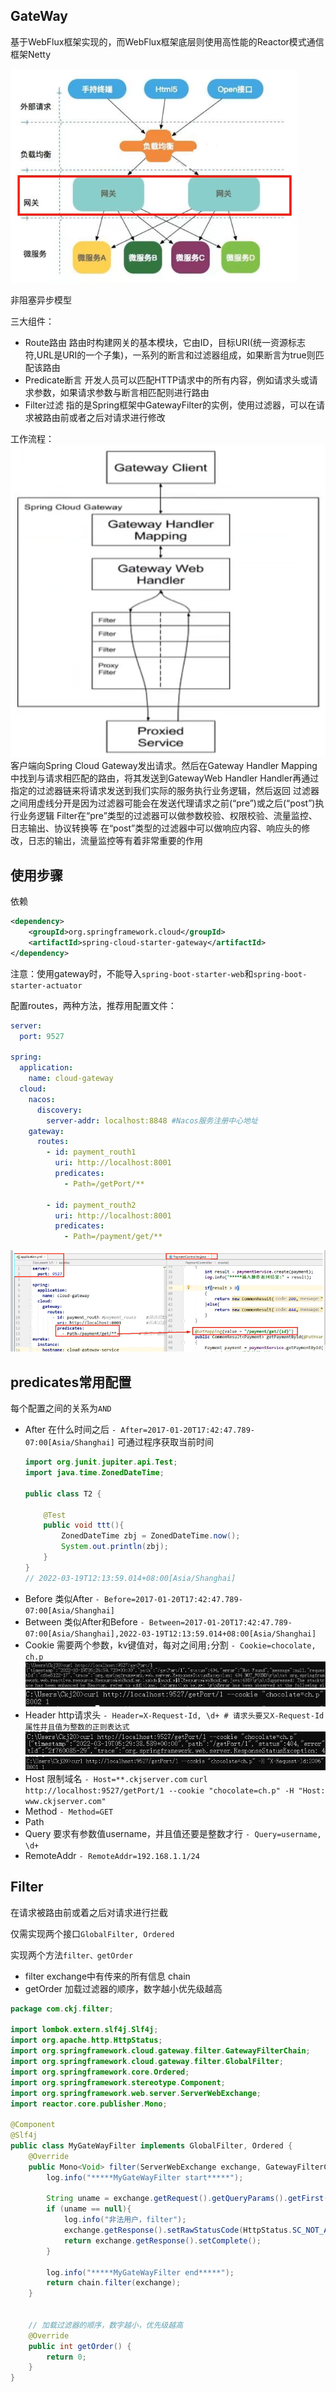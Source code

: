 ## GateWay

基于WebFlux框架实现的，而WebFlux框架底层则使用高性能的Reactor模式通信框架Netty

![](img/GateWay/2022-03-19-01-37-21.png)

非阻塞异步模型

三大组件：
- Route路由
  路由时构建网关的基本模块，它由ID，目标URI(统一资源标志符,URL是URI的一个子集)，一系列的断言和过滤器组成，如果断言为true则匹配该路由
- Predicate断言
  开发人员可以匹配HTTP请求中的所有内容，例如请求头或请求参数，如果请求参数与断言相匹配则进行路由
- Filter过滤
  指的是Spring框架中GatewayFilter的实例，使用过滤器，可以在请求被路由前或者之后对请求进行修改

工作流程：
![](img/GateWay/2022-03-19-01-46-47.png)
客户端向Spring Cloud Gateway发出请求。然后在Gateway Handler Mapping 中找到与请求相匹配的路由，将其发送到GatewayWeb Handler
Handler再通过指定的过滤器链来将请求发送到我们实际的服务执行业务逻辑，然后返回
过滤器之间用虚线分开是因为过滤器可能会在发送代理请求之前(“pre”)或之后(“post”)执行业务逻辑
Filter在“pre”类型的过滤器可以做参数校验、权限校验、流量监控、日志输出、协议转换等
在“post”类型的过滤器中可以做响应内容、响应头的修改，日志的输出，流量监控等有着非常重要的作用

## 使用步骤

依赖
```xml
<dependency>
    <groupId>org.springframework.cloud</groupId>
    <artifactId>spring-cloud-starter-gateway</artifactId>
</dependency>
```
注意：使用gateway时，不能导入`spring-boot-starter-web`和`spring-boot-starter-actuator`

配置routes，两种方法，推荐用配置文件：
```yml
server:
  port: 9527

spring:
  application:
    name: cloud-gateway
  cloud:
    nacos:
      discovery:
        server-addr: localhost:8848 #Nacos服务注册中心地址
    gateway:
      routes:
        - id: payment_routh1
          uri: http://localhost:8001
          predicates:
            - Path=/getPort/**

        - id: payment_routh2
          uri: http://localhost:8001
          predicates:
            - Path=/payment/get/**
```

![](img/GateWay/2022-03-19-02-29-50.png)

## predicates常用配置
每个配置之间的关系为`AND`

- After
  在什么时间之后
  `- After=2017-01-20T17:42:47.789-07:00[Asia/Shanghai]`
  可通过程序获取当前时间
  ```java
  import org.junit.jupiter.api.Test;
  import java.time.ZonedDateTime;

  public class T2 {

      @Test
      public void ttt(){
          ZonedDateTime zbj = ZonedDateTime.now();
          System.out.println(zbj);
      }
  }
  // 2022-03-19T12:13:59.014+08:00[Asia/Shanghai]
  ```
- Before
  类似After
  `- Before=2017-01-20T17:42:47.789-07:00[Asia/Shanghai]`
- Between
  类似After和Before
  `- Between=2017-01-20T17:42:47.789-07:00[Asia/Shanghai],2022-03-19T12:13:59.014+08:00[Asia/Shanghai]`
- Cookie
  需要两个参数，kv键值对，每对之间用`;`分割
  `- Cookie=chocolate, ch.p`
  ![](img/GateWay/2022-03-19-13-27-34.png)
  ![](img/GateWay/2022-03-19-13-27-56.png)
- Header
  http请求头
  `- Header=X-Request-Id, \d+ # 请求头要又X-Request-Id属性并且值为整数的正则表达式`
  ![](img/GateWay/2022-03-19-13-29-59.png)
  ![](img/GateWay/2022-03-19-13-31-20.png)
- Host
  限制域名
  `- Host=**.ckjserver.com`
  `curl http://localhost:9527/getPort/1 --cookie "chocolate=ch.p" -H "Host: www.ckjserver.com"`
- Method
  `- Method=GET`
- Path
- Query
  要求有参数值username，并且值还要是整数才行
  `- Query=username, \d+`
- RemoteAddr
  `- RemoteAddr=192.168.1.1/24`

## Filter

在请求被路由前或着之后对请求进行拦截

仅需实现两个接口`GlobalFilter, Ordered`

实现两个方法`filter、getOrder`
- filter
  exchange中有传来的所有信息
  chain
- getOrder
  加载过滤器的顺序，数字越小优先级越高

```java
package com.ckj.filter;

import lombok.extern.slf4j.Slf4j;
import org.apache.http.HttpStatus;
import org.springframework.cloud.gateway.filter.GatewayFilterChain;
import org.springframework.cloud.gateway.filter.GlobalFilter;
import org.springframework.core.Ordered;
import org.springframework.stereotype.Component;
import org.springframework.web.server.ServerWebExchange;
import reactor.core.publisher.Mono;

@Component
@Slf4j
public class MyGateWayFilter implements GlobalFilter, Ordered {
    @Override
    public Mono<Void> filter(ServerWebExchange exchange, GatewayFilterChain chain) {
        log.info("*****MyGateWayFilter start*****");

        String uname = exchange.getRequest().getQueryParams().getFirst("uname");
        if (uname == null){
            log.info("非法用户，filter");
            exchange.getResponse().setRawStatusCode(HttpStatus.SC_NOT_ACCEPTABLE);
            return exchange.getResponse().setComplete();
        }

        log.info("*****MyGateWayFilter end*****");
        return chain.filter(exchange);
    }


    // 加载过滤器的顺序，数字越小，优先级越高
    @Override
    public int getOrder() {
        return 0;
    }
}
```